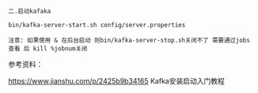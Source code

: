 ```
二.启动kafaka

bin/kafka-server-start.sh config/server.properties

注意: 如果使用 & 在后台启动 则bin/kafka-server-stop.sh关闭不了 需要通过jobs 查看 后 kill %jobnum关闭
```


参考资料：

https://www.jianshu.com/p/2425b9b34165  Kafka安装启动入门教程
